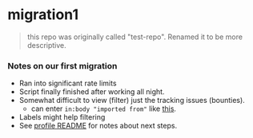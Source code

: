 # migration1
> this repo was originally called "test-repo".  Renamed it to be more descriptive.

### Notes on our first migration

- Ran into significant rate limits
- Script finally finished after working all night.
- Somewhat difficult to view (filter) just the tracking issues (bounties).
  - can enter `in:body "imported from"` like [this](https://github.com/dashtesting/migration1/issues?q=is%3Aissue+is%3Aopen+in%3Abody+%22imported+from%22).
- Labels might help filtering
- See [profile README](https://github.com/dashtesting/.github/edit/main/profile/README.md) for notes about next steps.
